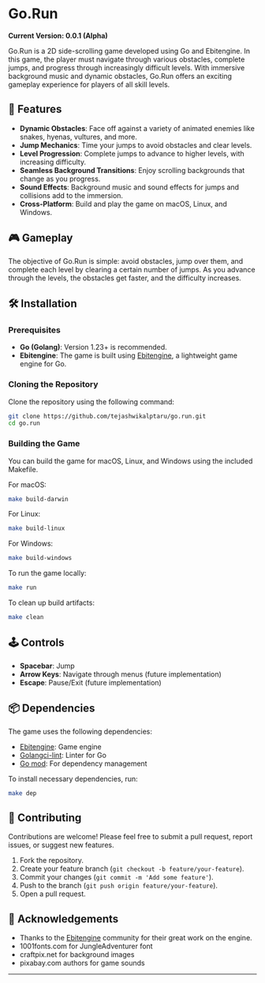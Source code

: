 # Go.Run

**Current Version: 0.0.1 (Alpha)**

Go.Run is a 2D side-scrolling game developed using Go and Ebitengine. In this game, the player must navigate through various obstacles, complete jumps, and progress through increasingly difficult levels. With immersive background music and dynamic obstacles, Go.Run offers an exciting gameplay experience for players of all skill levels.

## 🚀 Features

- **Dynamic Obstacles**: Face off against a variety of animated enemies like snakes, hyenas, vultures, and more.
- **Jump Mechanics**: Time your jumps to avoid obstacles and clear levels.
- **Level Progression**: Complete jumps to advance to higher levels, with increasing difficulty.
- **Seamless Background Transitions**: Enjoy scrolling backgrounds that change as you progress.
- **Sound Effects**: Background music and sound effects for jumps and collisions add to the immersion.
- **Cross-Platform**: Build and play the game on macOS, Linux, and Windows.

## 🎮 Gameplay

The objective of Go.Run is simple: avoid obstacles, jump over them, and complete each level by clearing a certain number of jumps. As you advance through the levels, the obstacles get faster, and the difficulty increases.

## 🛠 Installation

### Prerequisites

- **Go (Golang)**: Version 1.23+ is recommended.
- **Ebitengine**: The game is built using [Ebitengine](https://ebiten.org/), a lightweight game engine for Go.

### Cloning the Repository

Clone the repository using the following command:

```bash
git clone https://github.com/tejashwikalptaru/go.run.git
cd go.run
```

### Building the Game

You can build the game for macOS, Linux, and Windows using the included Makefile.

For macOS:

```bash
make build-darwin
```

For Linux:

```bash
make build-linux
```

For Windows:

```bash
make build-windows
```

To run the game locally:

```bash
make run
```

To clean up build artifacts:

```bash
make clean
```

## 🕹 Controls

- **Spacebar**: Jump
- **Arrow Keys**: Navigate through menus (future implementation)
- **Escape**: Pause/Exit (future implementation)

## 📦 Dependencies

The game uses the following dependencies:

- [Ebitengine](https://ebiten.org/): Game engine
- [Golangci-lint](https://github.com/golangci/golangci-lint): Linter for Go
- [Go mod](https://golang.org/ref/mod): For dependency management

To install necessary dependencies, run:

```bash
make dep
```

## 📝 Contributing

Contributions are welcome! Please feel free to submit a pull request, report issues, or suggest new features.

1. Fork the repository.
2. Create your feature branch (`git checkout -b feature/your-feature`).
3. Commit your changes (`git commit -m 'Add some feature'`).
4. Push to the branch (`git push origin feature/your-feature`).
5. Open a pull request.

## 🎉 Acknowledgements

- Thanks to the [Ebitengine](https://ebiten.org/) community for their great work on the engine.
- 1001fonts.com for JungleAdventurer font
- craftpix.net for background images
- pixabay.com authors for game sounds
---